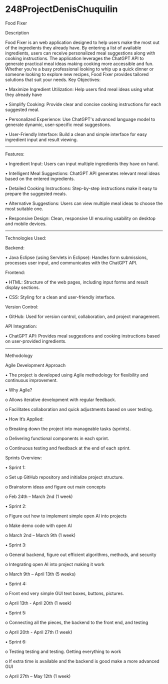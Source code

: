 # 248ProjectDenisChuquilin
Food Fixer

Description

Food Fixer is an web application designed to help users make the most out of the ingredients they already have. By entering a list of available ingredients, users can receive personalized meal suggestions along with cooking instructions.
The application leverages the ChatGPT API to generate practical meal ideas making cooking more accessible and fun. Whether you’re a busy professional looking to whip up a quick dinner or someone looking to explore new recipes, Food Fixer provides tailored solutions that suit your needs.
Key Objectives:

•	Maximize Ingredient Utilization: Help users find meal ideas using what they already have

•	Simplify Cooking: Provide clear and concise cooking instructions for each suggested meal.

•	Personalized Experience: Use ChatGPT's advanced language model to generate dynamic, user-specific meal suggestions.

•	User-Friendly Interface: Build a clean and simple interface for easy ingredient input and result viewing.

________________________________________
Features:

•	Ingredient Input: Users can input multiple ingredients they have on hand.

•	Intelligent Meal Suggestions: ChatGPT API generates relevant meal ideas based on the entered ingredients.

•	Detailed Cooking Instructions: Step-by-step instructions make it easy to prepare the suggested meals.

•	Alternative Suggestions: Users can view multiple meal ideas to choose the most suitable one.

•	Responsive Design: Clean, responsive UI ensuring usability on desktop and mobile devices.

________________________________________
Technologies Used:

Backend:

•	Java Eclipse (using Servlets in Eclipse): Handles form submissions, processes user input, and communicates with the ChatGPT API.


Frontend:

•	HTML: Structure of the web pages, including input forms and result display sections.

•	CSS: Styling for a clean and user-friendly interface.

Version Control:

•	GitHub: Used for version control, collaboration, and project management.

API Integration:

•	ChatGPT API: Provides meal suggestions and cooking instructions based on user-provided ingredients.

________________________________________
Methodology

Agile Development Approach

•	The project is developed using Agile methodology for flexibility and continuous improvement.

•	Why Agile?

o	Allows iterative development with regular feedback.

o	Facilitates collaboration and quick adjustments based on user testing.

•	How It’s Applied:

o	Breaking down the project into manageable tasks (sprints).

o	Delivering functional components in each sprint.

o	Continuous testing and feedback at the end of each sprint.

Sprints Overview:

•	Sprint 1:

o	Set up GitHub repository and initialize project structure.

o	Brainstorm ideas and figure out main concepts

o	Feb 24th – March 2nd   (1 week)

•	Sprint 2:

o	Figure out how to implement simple open AI into projects

o	Make demo code with open AI

o	March 2nd – March 9th  (1 week)

•	Sprint 3:

o	General backend, figure out efficient algorithms, methods, and security 

o	Integrating open AI into project making it work

o	March 9th – April 13th (5 weeks)

•	Sprint 4:

o	Front end very simple GUI text boxes, buttons, pictures.

o	April 13th - April 20th (1 week)

•	Sprint 5:

o	Connecting all the pieces, the backend to the front end, and testing

o	April 20th - April 27th (1 week)

•	Sprint 6:

o	Testing testing and testing. Getting everything to work 

o	If extra time is available and the backend is good make a more advanced GUI

o	April 27th – May 12th (1 week)
